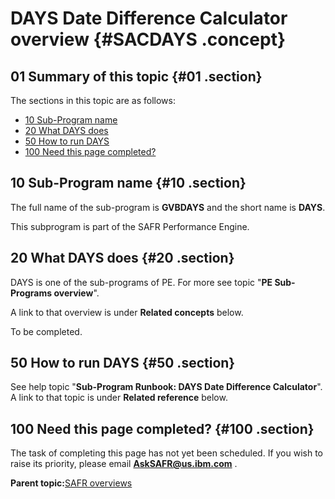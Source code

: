 # DAYS Date Difference Calculator overview {#SACDAYS .concept}

## 01 Summary of this topic {#01 .section}

The sections in this topic are as follows:

-   [10 Sub-Program name](SACDAYS.md#10)
-   [20 What DAYS does](SACDAYS.md#20)
-   [50 How to run DAYS](SACDAYS.md#50)
-   [100 Need this page completed?](SACDAYS.md#100)

## 10 Sub-Program name {#10 .section}

The full name of the sub-program is **GVBDAYS** and the short name is **DAYS**.

This subprogram is part of the SAFR Performance Engine.

## 20 What DAYS does {#20 .section}

DAYS is one of the sub-programs of PE. For more see topic "**PE Sub-Programs overview**".

A link to that overview is under **Related concepts** below.

To be completed.

## 50 How to run DAYS {#50 .section}

See help topic "**Sub-Program Runbook: DAYS Date Difference Calculator**". A link to that topic is under **Related reference** below.

## 100 Need this page completed? {#100 .section}

The task of completing this page has not yet been scheduled. If you wish to raise its priority, please email **AskSAFR@us.ibm.com** .

**Parent topic:**[SAFR overviews](../html/AAR450Overviews.md)

